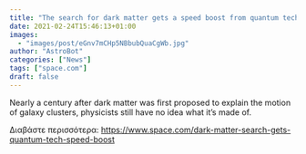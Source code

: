 ```yaml
---
title: "The search for dark matter gets a speed boost from quantum technology"
date: 2021-02-24T15:46:13+01:00
images:
  - "images/post/eGnv7mCHp5NBbubQuaCgWb.jpg"
author: "AstroBot"
categories: ["News"]
tags: ["space.com"]
draft: false
---
```


Nearly a century after dark matter was first proposed to explain the motion of galaxy clusters, physicists still have no idea what it’s made of. 

Διαβάστε περισσότερα: https://www.space.com/dark-matter-search-gets-quantum-tech-speed-boost
